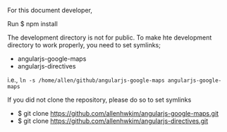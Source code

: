 For this document developer,

Run 
    $ npm install

The development directory is not for public. 
To make hte development directory to work properly, you need to set symlinks;

* angularjs-google-maps
* angularjs-directives

i.e.,
`ln -s /home/allen/github/angularjs-google-maps angularjs-google-maps`

If you did not clone the repository, please do so to set symlinks

* $ git clone https://github.com/allenhwkim/angularjs-google-maps.git
* $ git clone https://github.com/allenhwkim/angularjs-directives.git

